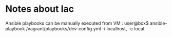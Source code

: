 # Notes about Iac

Ansible playbooks can be manually executed from VM :
  user@box$ ansible-playbook /vagrant/playbooks/dev-config.yml -i localhost, -c local 